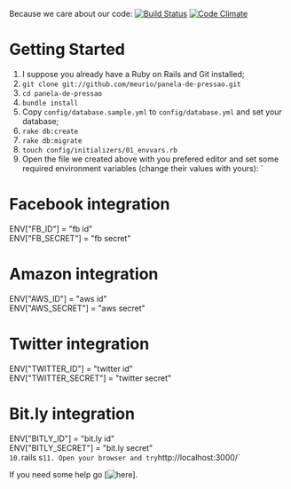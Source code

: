 Because we care about our code: [![Build Status](https://secure.travis-ci.org/meurio/panela-de-pressao.png?branch=master)](http://travis-ci.org/meurio/panela-de-pressao) [![Code Climate](https://codeclimate.com/badge.png)](https://codeclimate.com/github/meurio/panela-de-pressao)

# Getting Started
1. I suppose you already have a Ruby on Rails and Git installed;
2. `git clone git://github.com/meurio/panela-de-pressao.git`
3. `cd panela-de-pressao`
4. `bundle install`
5. Copy `config/database.sample.yml` to `config/database.yml` and set your database;
6. `rake db:create`
7. `rake db:migrate`
8. `touch config/initializers/01_envvars.rb`
9. Open the file we created above with you prefered editor and set some required environment variables (change their values with yours):
`
# Facebook integration<br />
ENV["FB_ID"] = "fb id"<br />
ENV["FB_SECRET"] = "fb secret"<br />
# Amazon integration<br />
ENV["AWS_ID"] = "aws id"<br />
ENV["AWS_SECRET"] = "aws secret"<br />
# Twitter integration<br />
ENV["TWITTER_ID"] = "twitter id"<br />
ENV["TWITTER_SECRET"] = "twitter secret"<br />
# Bit.ly integration<br />
ENV["BITLY_ID"] = "bit.ly id"<br />
ENV["BITLY_SECRET"] = "bit.ly secret"<br />
`
10. `rails s`
11. Open your browser and try `http://localhost:3000/`

If you need some help go [![here](https://github.com/meurio/panela-de-pressao/issues)].